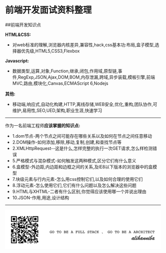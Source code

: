 # 前端开发面试资料整理
##前端开发知识点

**HTML&CSS:**

 * 对web标准的理解,浏览器内核差异,兼容性,hack,css基本功:布局,盒子模型,选择器优先级,HTML5,CSS3,Flexbox

**Javascript:**

  * 数据类型,运算,对象,Function,继承,闭包,作用域,原型链,事件,RegExp,JSON,Ajax,DOM,BOM,内存泄漏,跨域,异步装载,模板引擎,前端MVC,路由,模块化,Canvas,ECMAScript 6,Nodejs

**其他:**

  * 移动端,响应式,自动化构建,HTTP,离线存储,WEB安全,优化,重构,团队协作,可维护,易用性,SEO,UED,架构,职业生涯,快速学习

___
作为一名前端工程师**应该掌握的知识点:**

* 1.dom节点-两个节点之间可能存在哪些关系以及如何在节点之间任意移动
* 2.DOM操作-如何添加,移除,移动,复制,创建,和查找节点等
* 2.XMLHttpRequest--这是什么,怎样完整的执行一次GET请求,怎么样检测错误
* 5.严格模式与混杂模式-如何触发这两种模式,区分它们有什么意义
* 6.盒模型-外边距,内边距和边框之间的关系,及IE8以下版本的浏览器中的盒模型
* 7.块级元素与行内元素-怎么用css控制它们,以及如何合理的使用它们
* 8.浮动元素-怎么使用它们,它们有什么问题以及怎么解决这些问题
* 9.HTML与XHTML-二者有什么区别,你觉得应该使用哪一个并说出理由
* 10.JSON-作用,用途,设计结构

---
![](alihanniba.png)
